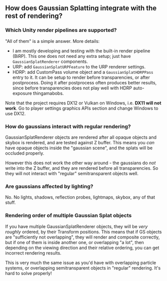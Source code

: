 ## How does Gaussian Splatting integrate with the rest of rendering?

### Which Unity render pipelines are supported?

"All of them" is a simple answer. More details:
- I am mostly developing and testing with the built-in render pipeline (BiRP). This one does not need any extra setup;
  just have `GaussianSplatRenderer` components.
- URP: add `GaussianSplatURPFeature` to the URP renderer settings.
- HDRP: add CustomPass volume object and a `GaussianSplatHDRPPass` entry to it. It can be setup to render before transparencies,
  or after postprocess. Doing it after postprocess often produces better results, since before transparencies does not play well
  with HDRP auto-exposure thingamabobs.

Note that the project requires DX12 or Vulkan on Windows, i.e. **DX11 will not work**. Go to player settings graphics APIs
section and change Windows to use DX12.

### How do gaussians interact with regular rendering?

GaussianSplatRenderer objects are rendered after all opaque objects and skybox is rendered, and are tested against Z buffer.
This means you _can_ have opaque objects inside the "gaussian scene", and the splats will be occluded properly.

However this does not work the other way around - the gaussians do _not_ write into the Z buffer, and they are rendered before
all transparencies. So they will not interact with "regular" semitransparent objects well.

### Are gaussians affected by lighting?

No. No lights, shadows, reflection probes, lightmaps, skybox, any of that stuff.

### Rendering order of multiple Gaussian Splat objects

If you have multiple GaussianSplatRenderer objects, they will be _very roughly_ ordered, by their Transform positions.
This means that if GS objects are "sufficiently not overlapping", they will render and composite correctly, but if one of them
is inside another one, or overlapping "a lot", then depending on the viewing direction and their relative ordering, you can
get incorrect rendering results.

This is very much the same issue as you'd have with overlapping particle systems, or overlapping semitransparent objects in "regular"
rendering. It's hard to solve properly!
